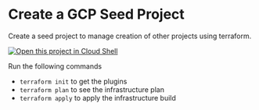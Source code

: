 # Create a GCP Seed Project
Create a seed project to manage creation of other projects using terraform.  

[![Open this project in Cloud Shell](http://gstatic.com/cloudssh/images/open-btn.png)](https://console.cloud.google.com/cloudshell/open?git_repo=https://github.com/nufailtd/terraform-budget-gcp&open_in_editor=seed_project/terraform.tfvars)

Run the following commands

- `terraform init` to get the plugins
- `terraform plan` to see the infrastructure plan
- `terraform apply` to apply the infrastructure build